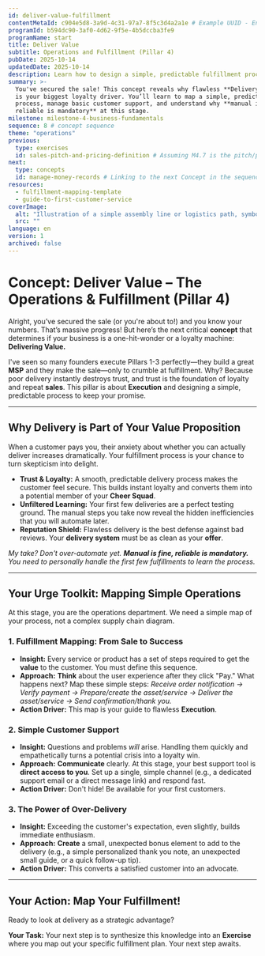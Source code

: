 ```yaml
---
id: deliver-value-fulfillment
contentMetaId: c904e5d8-3a9d-4c31-97a7-8f5c3d4a2a1e # Example UUID - Ensure uniqueness
programId: b594dc90-3af0-4d62-9f5e-4b5dccba3fe9
programName: start
title: Deliver Value
subtitle: Operations and Fulfillment (Pillar 4)
pubDate: 2025-10-14
updatedDate: 2025-10-14
description: Learn how to design a simple, predictable fulfillment process that builds trust with early customers and reveals inefficiencies for future automation.
summary: >-
  You've secured the sale! This concept reveals why flawless **Delivery** (Pillar 4)
  is your biggest loyalty driver. You’ll learn to map a simple, predictable fulfillment
  process, manage basic customer support, and understand why **manual is fine,
  reliable is mandatory** at this stage.
milestone: milestone-4-business-fundamentals
sequence: 8 # concept sequence
theme: "operations"
previous:
  type: exercises
  id: sales-pitch-and-pricing-definition # Assuming M4.7 is the pitch/pricing exercise
next:
  type: concepts
  id: manage-money-records # Linking to the next Concept in the sequence
resources:
  - fulfillment-mapping-template
  - guide-to-first-customer-service
coverImage:
  alt: "Illustration of a simple assembly line or logistics path, symbolizing a clear process and reliable fulfillment."
  src: ""
language: en
version: 1
archived: false
---
```

# Concept: Deliver Value – The Operations & Fulfillment (Pillar 4)

Alright, you’ve secured the sale (or you're about to!) and you know your numbers. That’s massive progress! But here’s the next critical **concept** that determines if your business is a one-hit-wonder or a loyalty machine: **Delivering Value.**

I've seen so many founders execute Pillars 1-3 perfectly—they build a great **MSP** and they make the sale—only to crumble at fulfillment. Why? Because poor delivery instantly destroys trust, and trust is the foundation of loyalty and repeat **sales**. This pillar is about **Execution** and designing a simple, predictable process to keep your promise.

---

## Why Delivery is Part of Your Value Proposition

When a customer pays you, their anxiety about whether you can actually deliver increases dramatically. Your fulfillment process is your chance to turn skepticism into delight.

* **Trust & Loyalty:** A smooth, predictable delivery process makes the customer feel secure. This builds instant loyalty and converts them into a potential member of your **Cheer Squad**.
* **Unfiltered Learning:** Your first few deliveries are a perfect testing ground. The manual steps you take now reveal the hidden inefficiencies that you will automate later.
* **Reputation Shield:** Flawless delivery is the best defense against bad reviews. Your **delivery system** must be as clean as your **offer**.

*My take? Don't over-automate yet. **Manual is fine, reliable is mandatory.** You need to personally handle the first few fulfillments to learn the process.*

---

## Your Urge Toolkit: Mapping Simple Operations

At this stage, you are the operations department. We need a simple map of your process, not a complex supply chain diagram.

### 1. Fulfillment Mapping: From Sale to Success

* **Insight:** Every service or product has a set of steps required to get the **value** to the customer. You must define this sequence.
* **Approach:** **Think** about the user experience after they click "Pay." What happens next? Map these simple steps: *Receive order notification → Verify payment → Prepare/create the asset/service → Deliver the asset/service → Send confirmation/thank you.*
* **Action Driver:** This map is your guide to flawless **Execution**.

### 2. Simple Customer Support

* **Insight:** Questions and problems *will* arise. Handling them quickly and empathetically turns a potential crisis into a loyalty win.
* **Approach:** **Communicate** clearly. At this stage, your best support tool is **direct access to you**. Set up a single, simple channel (e.g., a dedicated support email or a direct message link) and respond fast.
* **Action Driver:** Don't hide! Be available for your first customers.

### 3. The Power of Over-Delivery

* **Insight:** Exceeding the customer's expectation, even slightly, builds immediate enthusiasm.
* **Approach:** **Create** a small, unexpected bonus element to add to the delivery (e.g., a simple personalized thank you note, an unexpected small guide, or a quick follow-up tip).
* **Action Driver:** This converts a satisfied customer into an advocate.

---

## Your Action: Map Your Fulfillment!

Ready to look at delivery as a strategic advantage?

**Your Task:** Your next step is to synthesize this knowledge into an **Exercise** where you map out your specific fulfillment plan. Your next step awaits.